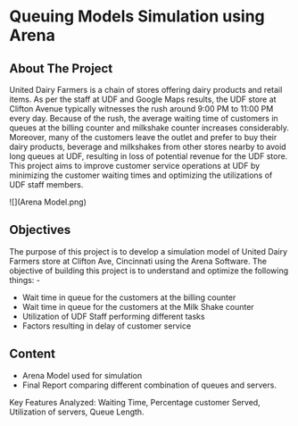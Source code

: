 # Queuing Models Simulation using Arena

## About The Project

United Dairy Farmers is a chain of stores offering dairy products and retail items. As per the staff at UDF and Google Maps results, the UDF store at Clifton Avenue typically witnesses the rush around 9:00 PM to 11:00 PM every day. Because of the rush, the average waiting time of customers in queues at the billing counter and milkshake counter increases considerably. Moreover, many of the customers leave the outlet and prefer to buy their dairy products, beverage and milkshakes from other stores nearby to avoid long queues at UDF, resulting in loss of potential revenue for the UDF store. This project aims to improve customer service operations at UDF by minimizing the customer waiting times and optimizing the utilizations of UDF staff members.

![](Arena Model.png)

## Objectives	

The purpose of this project is to develop a simulation model of United Dairy Farmers store at Clifton Ave, Cincinnati using the Arena Software. The objective of building this project is to understand and optimize the following things: -

*	Wait time in queue for the customers at the billing counter
*	Wait time in queue for the customers at the Milk Shake counter
*	Utilization of UDF Staff performing different tasks
*	Factors resulting in delay of customer service

## Content

*	Arena Model used for simulation
*	Final Report comparing different combination of queues and servers.

Key Features Analyzed: Waiting Time, Percentage customer Served, Utilization of servers, Queue Length.




